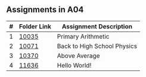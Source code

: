 ##  Assignments in A04

|   #   | Folder Link | Assignment Description |
| :---: | ----------- | ---------------------- |
|   1   | [10035](./10035)    | Primary Arithmetic          |
|   2   | [10071](./10071)    | Back to High School Physics        |
|   3   | [10370](./10370)    | Above Average          |
|   4   | [11636](./11636)    | Hello World!         |
